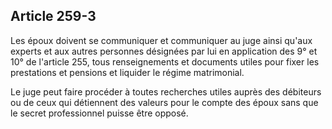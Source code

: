 Article 259-3
----
Les époux doivent se communiquer et communiquer au juge ainsi qu'aux experts et
aux autres personnes désignées par lui en application des 9° et 10° de l'article
255, tous renseignements et documents utiles pour fixer les prestations et
pensions et liquider le régime matrimonial.

Le juge peut faire procéder à toutes recherches utiles auprès des débiteurs ou
de ceux qui détiennent des valeurs pour le compte des époux sans que le secret
professionnel puisse être opposé.
